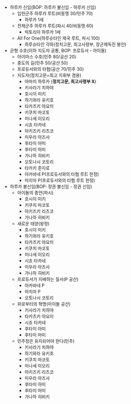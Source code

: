 - 하루카 신임(BOP: 하루카 불신임 - 하루카 신임)
	- 입헌군주 하루카 루트(비동맹 30/민주 70)
		- 하루카 1세
	- 전제군주 하루카 루트(파시 40/비동맹 60)
		- 빅토리아 하루카 1세
	- All For One(하루슈타인 제국 루트, 파시 100)
		- 하루슈타인 각하(정치고문, 최고사령부, 장군제독진 봉인)
- 균형 수호(이하 지도자 공통, BOP: 프로듀서 - 아이돌)
	- 아이마스 수호(민주 80/공산 20)
	- 중도의 길(민주 50/공산 50)
	- 프로듀서와의 타협(공산 70/민주 30)
	- 지도자(정치고문+최고 지휘부 겸용)
		- 아마미 하루카 (**정치고문, 최고사령부 X**)
		- 키사라기 치하야
		- 호시이 미키
		- 하기와라 유키호
		- 타카츠키 야요이
		- 키쿠치 마코토
		- 미나세 이오리
		- 시죠 타카네
		- 아키즈키 리츠코
		- 미우라 아즈사
		- 후타미 아미
		- 후타미 마미
		- 가나하 히비키
		- 오토나시 코토리
		- 타카키 준지로
		- 아카바네 P(프로듀서와의 타협 루트 한정)
		- 마지마 P(프로듀서와의 타협 루트 한정)
- 하루카 불신임(BOP: 정권 불신임 - 정권 신임)
	- 아이돌의 종언(파시)
		- 호시이 미키
		- 키쿠치 마코토
		- 아키즈키 리츠코
		- 가나하 히비키
	- 새로운 태양(왕정)
		- 호시이 미키
		- 하기와라 유키호
		- 타카츠키 야요이
		- 키쿠치 마코토
		- 미나세 이오리
		- 시죠 타카네
		- 미우라 아즈사
		- 가나하 히비키
	- 프로듀서가 지배하는 질서(P 공산)
		- 아카바네 P
		- 마지마 P
		- 오토나시 코토리
	- 위로부터의 혁명(아이돌 공산)
		- 키사라기 치하야
		- 타카츠키 야요이
		- 시죠 타카네
		- 후타미 아미
		- 후타미 마미
	- 민주정은 유지되어야 한다(민주)
		- 키사라기 치하야
		- 하기와라 유키호
		- 키쿠치 마코토
		- 미나세 이오리
		- 아키즈키 리츠코
		- 미우라 아즈사
		- 후타미 아미
		- 후타미 마미
		- 가나하 히비키